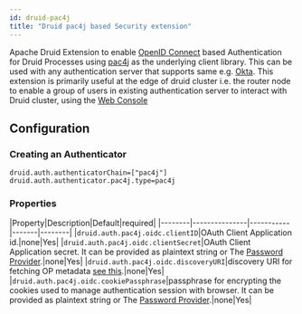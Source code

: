 ```yaml
---
id: druid-pac4j
title: "Druid pac4j based Security extension"
---
```


<!--
  ~ Licensed to the Apache Software Foundation (ASF) under one
  ~ or more contributor license agreements.  See the NOTICE file
  ~ distributed with this work for additional information
  ~ regarding copyright ownership.  The ASF licenses this file
  ~ to you under the Apache License, Version 2.0 (the
  ~ "License"); you may not use this file except in compliance
  ~ with the License.  You may obtain a copy of the License at
  ~
  ~   http://www.apache.org/licenses/LICENSE-2.0
  ~
  ~ Unless required by applicable law or agreed to in writing,
  ~ software distributed under the License is distributed on an
  ~ "AS IS" BASIS, WITHOUT WARRANTIES OR CONDITIONS OF ANY
  ~ KIND, either express or implied.  See the License for the
  ~ specific language governing permissions and limitations
  ~ under the License.
  -->


Apache Druid Extension to enable [OpenID Connect](https://openid.net/connect/) based Authentication for Druid Processes using [pac4j](https://github.com/pac4j/pac4j) as the underlying client library.
This can be used  with any authentication server that supports same e.g. [Okta](https://developer.okta.com/).
This extension is primarily useful at the edge of druid cluster i.e. the router node to enable a group of users in existing authentication server to interact with Druid cluster, using the [Web Console](../../operations/druid-console.html)

## Configuration

### Creating an Authenticator
```
druid.auth.authenticatorChain=["pac4j"]
druid.auth.authenticator.pac4j.type=pac4j
```

### Properties
|Property|Description|Default|required|
|--------|---------------|-----------|-------|--------|
|`druid.auth.pac4j.oidc.clientID`|OAuth Client Application id.|none|Yes|
|`druid.auth.pac4j.oidc.clientSecret`|OAuth Client Application secret. It can be provided as plaintext string or The [Password Provider](../../operations/password-provider.md).|none|Yes|
|`druid.auth.pac4j.oidc.discoveryURI`|discovery URI for fetching OP metadata [see this](http://openid.net/specs/openid-connect-discovery-1_0.html).|none|Yes|
|`druid.auth.pac4j.oidc.cookiePassphrase`|passphrase for encrypting the cookies used to manage authentication session with browser. It can be provided as plaintext string or The [Password Provider](../../operations/password-provider.md).|none|Yes|

